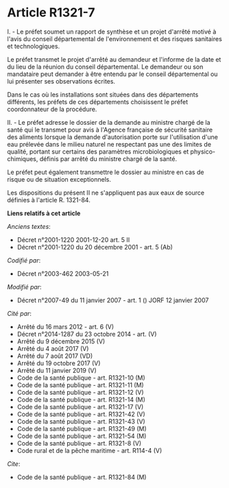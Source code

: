 # Article R1321-7

I. - Le préfet soumet un rapport de synthèse et un projet d'arrêté motivé à l'avis du conseil départemental de
l'environnement et des risques sanitaires et technologiques.

Le préfet transmet le projet d'arrêté au demandeur et l'informe de la date et du lieu de la réunion du conseil départemental.
Le demandeur ou son mandataire peut demander à être entendu par le conseil départemental ou lui présenter ses observations
écrites.

Dans le cas où les installations sont situées dans des départements différents, les préfets de ces départements choisissent
le préfet coordonnateur de la procédure.

II. - Le préfet adresse le dossier de la demande au ministre chargé de la santé qui le transmet pour avis à l'Agence
française de sécurité sanitaire des aliments lorsque la demande d'autorisation porte sur l'utilisation d'une eau prélevée
dans le milieu naturel ne respectant pas une des limites de qualité, portant sur certains des paramètres microbiologiques et
physico-chimiques, définis par arrêté du ministre chargé de la santé.

Le préfet peut également transmettre le dossier au ministre en cas de risque ou de situation exceptionnels.

Les dispositions du présent II ne s'appliquent pas aux eaux de source définies à l'article R. 1321-84.

**Liens relatifs à cet article**

_Anciens textes_:

  - Décret n°2001-1220 2001-12-20 art. 5 II
  - Décret n°2001-1220 du 20 décembre 2001 - art. 5 (Ab)

_Codifié par_:

  - Décret n°2003-462 2003-05-21

_Modifié par_:

  - Décret n°2007-49 du 11 janvier 2007 - art. 1 () JORF 12 janvier 2007

_Cité par_:

  - Arrêté du 16 mars 2012 - art. 6 (V)
  - Décret n°2014-1287 du 23 octobre 2014 - art. (V)
  - Arrêté du 9 décembre 2015 (V)
  - Arrêté du 4 août 2017 (V)
  - Arrêté du 7 août 2017 (VD)
  - Arrêté du 19 octobre 2017 (V)
  - Arrêté du 11 janvier 2019 (V)
  - Code de la santé publique - art. R1321-10 (M)
  - Code de la santé publique - art. R1321-11 (M)
  - Code de la santé publique - art. R1321-12 (V)
  - Code de la santé publique - art. R1321-14 (M)
  - Code de la santé publique - art. R1321-17 (V)
  - Code de la santé publique - art. R1321-42 (V)
  - Code de la santé publique - art. R1321-43 (V)
  - Code de la santé publique - art. R1321-49 (M)
  - Code de la santé publique - art. R1321-54 (M)
  - Code de la santé publique - art. R1321-8 (V)
  - Code rural et de la pêche maritime - art. R114-4 (V)

_Cite_:

  - Code de la santé publique - art. R1321-84 (M)
